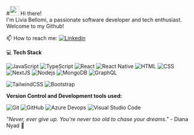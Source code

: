 #<img src="https://media.giphy.com/media/hvRJCLFzcasrR4ia7z/giphy.gif" width="25px" height="25px"> Hi there! <br>
I'm Livia Bellomi, a passionate software developer and tech enthusiast.
Welcome to my Github!

📫 How to reach me: <a href="https://www.linkedin.com/in/livia-bellomi-88b2821b6/">
  <img
    alt="Linkedin"
    src="https://img.shields.io/badge/linkedin-0077B5?logo=linkedin&logoColor=white&style=flat"
  />
</a>

💻 **Tech Stack**
<p>  
  <img alt="JavaScript" src="https://img.shields.io/badge/JavaScript-F7DF1E?logo=javascript&logoColor=white&style=flat" />
  <img alt="TypeScript" src="https://img.shields.io/badge/TypeScript-3178C6?logo=typescript&logoColor=white&style=flat" />
  <img alt="React" src="https://img.shields.io/badge/React-61DAFB?logo=react&logoColor=white&style=flat" />
  <img alt="React Native" src="https://img.shields.io/badge/react_native-%2320232a.svg?style=for-the-badge&logo=react&logoColor=%2361DAFB&style=flat"/>
  <img alt="HTML" src="https://img.shields.io/badge/HTML-E34F26?logo=html5&logoColor=white&style=flat" />
  <img alt="CSS" src="https://img.shields.io/badge/CSS-1572B6?logo=css3&logoColor=white&style=flat" />
  <img alt="NextJS" src="https://img.shields.io/badge/-NextJs-black?style=flat&logo=next.js&logoColor=white&style=flat" />
  <img alt="Nodejs" src="https://img.shields.io/badge/-Nodejs-black?style=flat&logo=Node.js" />  
  <img alt="MongoDB" src="https://img.shields.io/badge/MongoDB-47A248?logo=mongodb&logoColor=white&style=flat" />
  <img alt="GraphQL" src="https://img.shields.io/badge/-GraphQL-E10098?style=for-the-badge&logo=graphql&logoColor=white&style=flat"/>
</p>
<p>
  <img alt="TailwindCSS" src="https://img.shields.io/badge/Tailwind CSS-38B2AC?&logo=tailwind+css&logoColor=white&style=flat"/>
  <img alt="Bootstrap" src="https://img.shields.io/badge/Bootstrap-7952B3?&logo=bootstrap&logoColor=white&style=flat"/>
</p>

**Version Control and Development tools used:**
<p>
  <img alt="Git" src="https://img.shields.io/badge/Git-F05032?logo=git&logoColor=white&style=flat" />
  <img alt="GitHub" src="https://img.shields.io/badge/GitHub-181717?logo=github&logoColor=white&style=flat" />
  <img alt="Azure Devops" src="https://img.shields.io/badge/Azure DevOps-0078D7?logo=azure+devops&logoColor=white&style=flat" />
  <img alt="Visual Studio Code" src="https://img.shields.io/badge/Visual Studio Code-007ACC?logo=visual+studio+code&logoColor=white&style=flat" />
</p>

_"Never, ever give up. You're never too old to chase your dreams."_ - Diana Nyad 🐬
